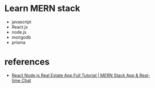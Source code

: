 # Learn MERN stack

- javascript
- React.js
- node.js
- mongodb
- prisma

# references

- [React Node.js Real Estate App Full Tutorial | MERN Stack App & Real-time Chat](https://youtu.be/eJ3YysWaP_A?)
